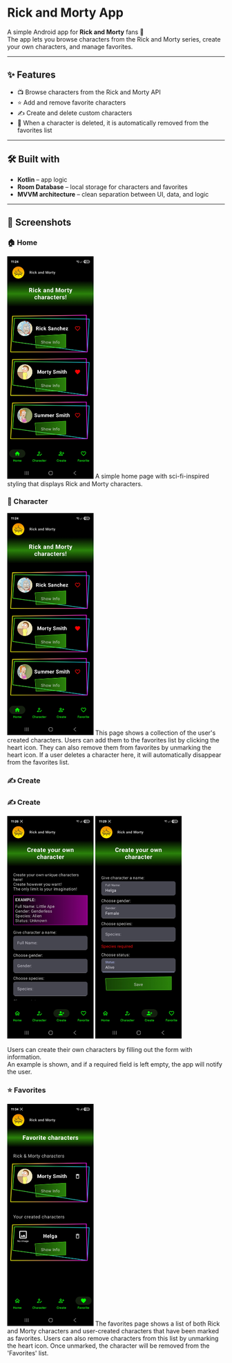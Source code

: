 # Rick and Morty App

A simple Android app for **Rick and Morty** fans 🎉  
The app lets you browse characters from the Rick and Morty series, create your own characters, and manage favorites.

---

## ✨ Features
- 📺 Browse characters from the Rick and Morty API
- ⭐ Add and remove favorite characters
- ✍️ Create and delete custom characters
- 🔄 When a character is deleted, it is automatically removed from the favorites list

---

## 🛠️ Built with
- **Kotlin** – app logic
- **Room Database** – local storage for characters and favorites
- **MVVM architecture** – clean separation between UI, data, and logic

---

## 📸 Screenshots

### 🏠 Home
<img src="./docs/screenshots/RM_home.jpg" alt="Home" width="200" />
A simple home page with sci-fi-inspired styling that displays Rick and Morty characters.

### 👤 Character
<img src="./docs/screenshots/RM_home.jpg" alt="Character" width="200" />
This page shows a collection of the user's created characters.  
Users can add them to the favorites list by clicking the heart icon.  
They can also remove them from favorites by unmarking the heart icon.  
If a user deletes a character here, it will automatically disappear from the favorites list.


### ✍️ Create
### ✍️ Create
<div>
    <img src="./docs/screenshots/RM_create.jpg" alt="Create" width="200" /> 
    <img src="./docs/screenshots/RM_create-2.jpg" alt="Create" width="200" />  
</div>

Users can create their own characters by filling out the form with information.  
An example is shown, and if a required field is left empty, the app will notify the user.


### ⭐ Favorites
<img src="./docs/screenshots/RM_fav.jpg" alt="Create 2" width="200" />
The favorites page shows a list of both Rick and Morty characters and user-created characters that have been marked as favorites.  
Users can also remove characters from this list by unmarking the heart icon. 
Once unmarked, the character will be removed from the 'Favorites' list.